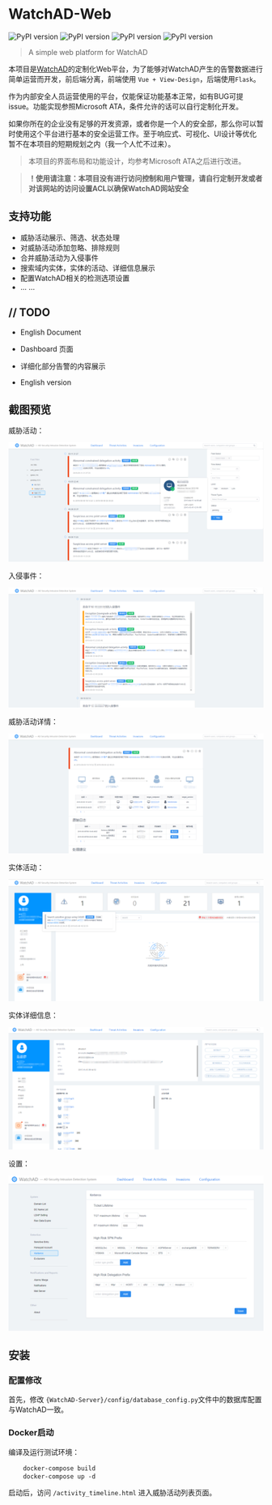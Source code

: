 # WatchAD-Web

![PyPI version](https://img.shields.io/badge/Python-3.6+-blue.svg) ![PyPI version](https://img.shields.io/badge/Flask-1.0.2-lightgrey.svg) ![PyPI version](https://img.shields.io/badge/Vue-2.6-41b883.svg) ![PyPI version](https://img.shields.io/badge/ViewDesign-4.0-9cf.svg)

> A simple web platform for WatchAD

本项目是[WatchAD](https://github.com/0Kee-Team/WatchAD)的定制化Web平台，为了能够对WatchAD产生的告警数据进行简单运营而开发，前后端分离，前端使用 `Vue + View-Design`，后端使用`Flask`。

作为内部安全人员运营使用的平台，仅能保证功能基本正常，如有BUG可提issue。功能实现参照Microsoft ATA，条件允许的话可以自行定制化开发。

如果你所在的企业没有足够的开发资源，或者你是一个人的安全部，那么你可以暂时使用这个平台进行基本的安全运营工作。至于响应式、可视化、UI设计等优化暂不在本项目的短期规划之内（我一个人忙不过来）。

> 本项目的界面布局和功能设计，均参考Microsoft ATA之后进行改进。

> **！使用请注意：本项目没有进行访问控制和用户管理，请自行定制开发或者对该网站的访问设置ACL以确保WatchAD网站安全**

## 支持功能

* 威胁活动展示、筛选、状态处理
* 对威胁活动添加忽略、排除规则
* 合并威胁活动为入侵事件
* 搜索域内实体，实体的活动、详细信息展示
* 配置WatchAD相关的检测选项设置
* ... ...

## // TODO

* English Document

* Dashboard 页面
* 详细化部分告警的内容展示
* English version

## 截图预览

威胁活动：

![threat_activities](./images/threat_activities.png)

入侵事件：

![invasions](./images/invasions.png)

威胁活动详情：

![threat_detail](./images/threat_detail.png)

实体活动：

![entry_activities](./images/entry_activities.png)

实体详细信息：

![entry_detail](./images/entry_detail.png)

设置：

![settings](./images/settings.png)



## 安装

### 配置修改
首先，修改 `{WatchAD-Server}/config/database_config.py`文件中的数据库配置与WatchAD一致。

### Docker启动
编译及运行测试环境：
```
    docker-compose build
    docker-compose up -d
```

启动后，访问 `/activity_timeline.html` 进入威胁活动列表页面。
